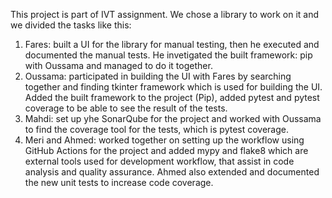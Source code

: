 This project is part of IVT assignment. We chose a library to work on it and we divided the tasks like this:

1) Fares: built a UI for the library for manual testing, then he executed and documented the manual tests. 
He invetigated the built framework: pip with Oussama and managed to do it together.
2) Oussama: participated in building the UI with Fares by searching together and finding tkinter framework
which is used for building the UI.
Added the built framework to the project (Pip), added pytest and pytest coverage to be able to see the result of the tests.
3) Mahdi: set up yhe SonarQube for the project and worked with Oussama to find the coverage tool for the tests,
which is pytest coverage.
4) Meri and Ahmed: worked together on setting up the workflow using GitHub Actions for the project and added mypy and flake8 
which are external tools used for development workflow, that assist in code analysis and quality assurance.
Ahmed also extended and documented the new unit tests to increase code coverage.
